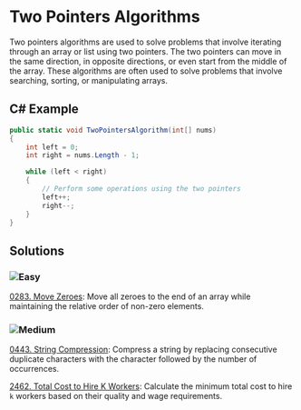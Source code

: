 # Two Pointers Algorithms

Two pointers algorithms are used to solve problems that involve iterating through an array or list using two pointers. The two pointers can move in the same direction, in opposite directions, or even start from the middle of the array. These algorithms are often used to solve problems that involve searching, sorting, or manipulating arrays.

## C# Example

```csharp
public static void TwoPointersAlgorithm(int[] nums)
{
    int left = 0;
    int right = nums.Length - 1;

    while (left < right)
    {
        // Perform some operations using the two pointers
        left++;
        right--;
    }
}
```
## Solutions

### ![Easy](https://img.shields.io/badge/Easy-46c6c2)

[0283. Move Zeroes](https://github.com/vahtyah/LeetCodeSolutions/tree/main/Two%20Pointers/0283.%20Move%20Zeroes): Move all zeroes to the end of an array while maintaining the relative order of non-zero elements.

### ![Medium](https://img.shields.io/badge/Medium-fac31d)

[0443. String Compression](https://github.com/vahtyah/LeetCodeSolutions/tree/main/Two%20Pointers/0443.%20String%20Compression): Compress a string by replacing consecutive duplicate characters with the character followed by the number of occurrences.

[2462. Total Cost to Hire K Workers](https://github.com/vahtyah/LeetCodeSolutions/tree/main/Two%20Pointers/2462.%20Total%20Cost%20to%20Hire%20K%20Workers): Calculate the minimum total cost to hire `k` workers based on their quality and wage requirements.

